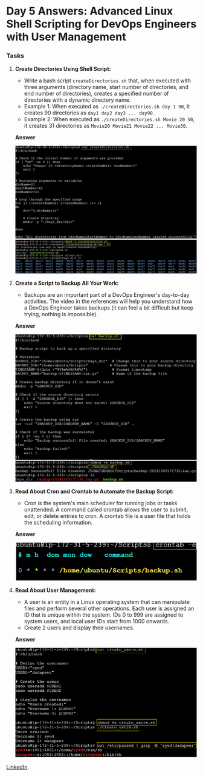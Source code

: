 
# Day 5 Answers: Advanced Linux Shell Scripting for DevOps Engineers with User Management

### Tasks

1. **Create Directories Using Shell Script:**
   - Write a bash script `createDirectories.sh` that, when executed with three arguments (directory name, start number of directories, and end number of directories), creates a specified number of directories with a dynamic directory name.
   - Example 1: When executed as `./createDirectories.sh day 1 90`, it creates 90 directories as `day1 day2 day3 ... day90`.
   - Example 2: When executed as `./createDirectories.sh Movie 20 50`, it creates 31 directories as `Movie20 Movie21 Movie22 ... Movie50`.

   **Answer**
   
   ![image](https://github.com/sdadu2206/90DaysOfDevOps/blob/master/2024/day05/image/task%201.png?raw=true)
   ![image](https://github.com/sdadu2206/90DaysOfDevOps/blob/master/2024/day05/image/task%201-2.png?raw=true) 


2. **Create a Script to Backup All Your Work:**
   - Backups are an important part of a DevOps Engineer's day-to-day activities. The video in the references will help you understand how a DevOps Engineer takes backups (it can feel a bit difficult but keep trying, nothing is impossible).

   **Answer**
   
   ![image](https://github.com/sdadu2206/90DaysOfDevOps/blob/master/2024/day05/image/task%202.png?raw=true)
   ![image](https://github.com/sdadu2206/90DaysOfDevOps/blob/master/2024/day05/image/task%202-1.png?raw=true)


3. **Read About Cron and Crontab to Automate the Backup Script:**
   - Cron is the system's main scheduler for running jobs or tasks unattended. A command called crontab allows the user to submit, edit, or delete entries to cron. A crontab file is a user file that holds the scheduling information.

   **Answer**
   
   ![image](https://github.com/sdadu2206/90DaysOfDevOps/blob/master/2024/day05/image/task%203.png?raw=true)   
   

4. **Read About User Management:**
   - A user is an entity in a Linux operating system that can manipulate files and perform several other operations. Each user is assigned an ID that is unique within the system. IDs 0 to 999 are assigned to system users, and local user IDs start from 1000 onwards.
   - Create 2 users and display their usernames.

   **Answer**
   
   ![image](https://github.com/sdadu2206/90DaysOfDevOps/blob/master/2024/day05/image/task%204.png?raw=true)

[LinkedIn](https://www.linkedin.com/in/sdadu2206/).
